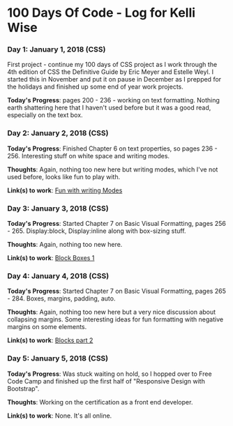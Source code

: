 # 100 Days Of Code - Log for Kelli Wise

### Day 1: January 1, 2018 (CSS)
First project - continue my 100 days of CSS project as I work through the 4th edition of CSS the Definitive Guide by Eric Meyer and Estelle Weyl. I started this in November and put it on pause in December as I prepped for the holidays and finished up some end of year work projects.

**Today's Progress**: pages 200 - 236 - working on text formatting. Nothing earth shattering here that I haven't used before but it was a good read, especially on the text box. 

### Day 2: January 2, 2018 (CSS)

**Today's Progress**: Finished Chapter 6 on text properties, so pages 236 - 256. Interesting stuff on white space and writing modes. 

**Thoughts**: Again, nothing too new here but writing modes, which I've not used before, looks like fun to play with.

**Link(s) to work**: [Fun with writing Modes](https://codepen.io/kwise/pen/KZqLgG)

### Day 3: January 3, 2018 (CSS)

**Today's Progress**: Started Chapter 7 on Basic Visual Formatting, pages 256 - 265. Display:block, Display:inline along with box-sizing stuff.  

**Thoughts**: Again, nothing too new here.

**Link(s) to work**: [Block Boxes 1](https://codepen.io/kwise/pen/rpGwMV)

### Day 4: January 4, 2018 (CSS)

**Today's Progress**: Started Chapter 7 on Basic Visual Formatting, pages 265 - 284. Boxes, margins, padding, auto.  

**Thoughts**: Again, nothing too new here but a very nice discussion about collapsing margins. Some interesting ideas for fun formatting with negative margins on some elements.

**Link(s) to work**: [Blocks part 2](https://codepen.io/kwise/pen/MrEGWj)

### Day 5: January 5, 2018 (CSS)

**Today's Progress**: Was stuck waiting on hold, so I hopped over to Free Code Camp and finished up the first half of "Responsive Design with Bootstrap".   

**Thoughts**: Working on the certification as a front end developer.

**Link(s) to work**: None. It's all online.
